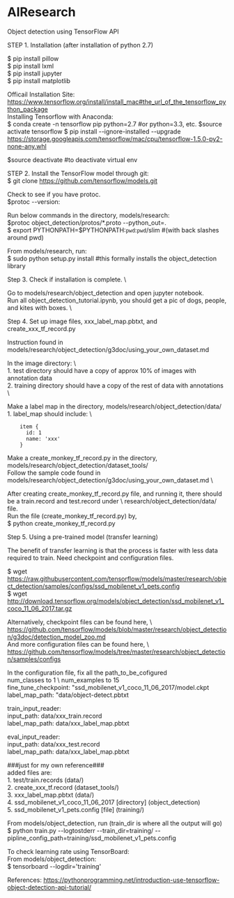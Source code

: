 # AIResearch
Object detection using TensorFlow API


STEP 1. Installation (after installation of python 2.7)

$ pip install pillow \
$ pip install lxml \
$ pip install jupyter \
$ pip install matplotlib 

Officail Installation Site: https://www.tensorflow.org/install/install_mac#the_url_of_the_tensorflow_python_package \
Installing Tensorflow with Anaconda:\
$ conda create -n tensorflow pip python=2.7 #or python=3.3, etc.
$source activate tensorflow
$ pip install --ignore-installed --upgrade  https://storage.googleapis.com/tensorflow/mac/cpu/tensorflow-1.5.0-py2-none-any.whl 

$source deactivate #to deactivate virtual env

STEP 2. 
Install the TensorFlow model through git: \
$ git clone https://github.com/tensorflow/models.git

Check to see if you have protoc. \
$protoc --version:

Run below commands in the directory, models/research: \
$protoc object_detection/protos/*.proto --python_out=. \
$ export PYTHONPATH=$PYTHONPATH:`pwd`:`pwd`/slim #(with back slashes around pwd)

From models/research, run: \
$ sudo python setup.py install #this formally installs the object_detection library 
     
Step 3. Check if installation is complete. \

Go to models/research/object_detection and open jupyter notebook. \
Run all object_detection_tutorial.ipynb, you should get a pic of dogs, people, and kites with boxes. \
    
Step 4. Set up image files, xxx_label_map.pbtxt, and create_xxx_tf_record.py 

Instruction found in models/research/object_detection/g3doc/using_your_own_dataset.md

In the image directory: \   
    1. test directory should have a copy of approx 10% of images with annotation data \
    2. training directory should have a copy of the rest of data with annotations \    

Make a label map in the directory, models/research/object_detection/data/ \
    1. label_map should include: \

        item {
          id: 1
          name: 'xxx'
        }
    

Make a create_monkey_tf_record.py in the directory, models/research/object_detection/dataset_tools/ \
Follow the sample code found in models/research/object_detection/g3doc/using_your_own_dataset.md \

After creating create_monkey_tf_record.py file, and running it, there should be a train.record and test.record under \ research/object_detection/data/ file. \
Run the file (create_monkey_tf_record.py) by, \
$ python create_monkey_tf_record.py 

Step 5. Using a pre-trained model (transfer learning)

The benefit of transfer learning is that the process is faster with less data required to train.
Need checkpoint and configuration files. 

$ wget https://raw.githubusercontent.com/tensorflow/models/master/research/object_detection/samples/configs/ssd_mobilenet_v1_pets.config \
$ wget http://download.tensorflow.org/models/object_detection/ssd_mobilenet_v1_coco_11_06_2017.tar.gz 

Alternatively, checkpoint files can be found here, \ https://github.com/tensorflow/models/blob/master/research/object_detection/g3doc/detection_model_zoo.md \
And more configuration files can be found here, \ https://github.com/tensorflow/models/tree/master/research/object_detection/samples/configs

In the configuration file, fix all the path_to_be_cofigured \
num_classes to 1 \ 
num_examples to 15 \
fine_tune_checkpoint: "ssd_mobilenet_v1_coco_11_06_2017/model.ckpt \
label_map_path: "data/object-detect.pbtxt

train_input_reader: \
input_path: data/xxx_train.record \
label_map_path: data/xxx_label_map.pbtxt

eval_input_reader: \
input_path: data/xxx_test.record \
label_map_path: data/xxx_label_map.pbtxt

###just for my own reference### \
added files are: \
    1. test/train.records (data/) \
    2. create_xxx_tf.record (dataset_tools/) \
    3. xxx_label_map.pbtxt (data/) \
    4. ssd_mobilenet_v1_coco_11_06_2017 [directory] (object_detection) \
    5. ssd_mobilenet_v1_pets.config [file] (training/)

From models/object_detection, run (train_dir is where all the output will go) \
$ python train.py --logtostderr --train_dir=training/ --pipline_config_path=training/ssd_mobilenet_v1_pets.config

To check learning rate using TensorBoard: \
From models/object_detection: \
$ tensorboard --logdir='training'

References:
https://pythonprogramming.net/introduction-use-tensorflow-object-detection-api-tutorial/
